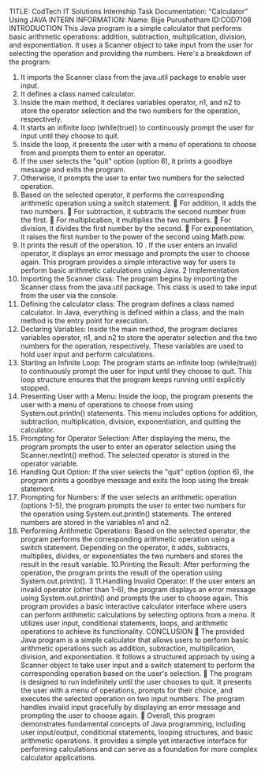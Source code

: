 TITLE: CodTech IT Solutions Internship 
Task Documentation: “Calculator” 
Using JAVA
INTERN INFORMATION: 
Name: Bijje Purushotham
ID:COD7108
INTRODUCTION
This Java program is a simple calculator that performs basic arithmetic operations: 
addition, subtraction, multiplication, division, and exponentiation. It uses a Scanner 
object to take input from the user for selecting the operation and providing the numbers.
Here's a breakdown of the program:
1. It imports the Scanner class from the java.util package to enable user input.
2. It defines a class named calculator.
3. Inside the main method, it declares variables operator, n1, and n2 to store the 
operator selection and the two numbers for the operation, respectively.
4. It starts an infinite loop (while(true)) to continuously prompt the user for input 
until they choose to quit.
5. Inside the loop, it presents the user with a menu of operations to choose from 
and prompts them to enter an operator.
6. If the user selects the "quit" option (option 6), it prints a goodbye message and 
exits the program.
7. Otherwise, it prompts the user to enter two numbers for the selected operation.
8. Based on the selected operator, it performs the corresponding arithmetic 
operation using a switch statement.
 For addition, it adds the two numbers.
 For subtraction, it subtracts the second number from the first.
 For multiplication, it multiplies the two numbers.
 For division, it divides the first number by the second.
 For exponentiation, it raises the first number to the power of the second using 
Math.pow.
9. It prints the result of the operation.
10 . If the user enters an invalid operator, it displays an error message and prompts 
the user to choose again.
This program provides a simple interactive way for users to perform basic arithmetic 
calculations using Java.
2
Implementation
1. Importing the Scanner class: The program begins by importing the Scanner 
class from the java.util package. This class is used to take input from the 
user via the console.
2. Defining the calculator class: The program defines a class named 
calculator. In Java, everything is defined within a class, and the main 
method is the entry point for execution.
3. Declaring Variables: Inside the main method, the program declares 
variables operator, n1, and n2 to store the operator selection and the two 
numbers for the operation, respectively. These variables are used to hold 
user input and perform calculations.
4. Starting an Infinite Loop: The program starts an infinite loop (while(true)) 
to continuously prompt the user for input until they choose to quit. This 
loop structure ensures that the program keeps running until explicitly 
stopped.
5. Presenting User with a Menu: Inside the loop, the program presents the 
user with a menu of operations to choose from using System.out.println() 
statements. This menu includes options for addition, subtraction, 
multiplication, division, exponentiation, and quitting the calculator.
6. Prompting for Operator Selection: After displaying the menu, the program 
prompts the user to enter an operator selection using the Scanner.nextInt() 
method. The selected operator is stored in the operator variable.
7. Handling Quit Option: If the user selects the "quit" option (option 6), the 
program prints a goodbye message and exits the loop using the break 
statement.
8. Prompting for Numbers: If the user selects an arithmetic operation (options 
1-5), the program prompts the user to enter two numbers for the operation 
using System.out.println() statements. The entered numbers are stored in 
the variables n1 and n2.
9. Performing Arithmetic Operations: Based on the selected operator, the 
program performs the corresponding arithmetic operation using a switch 
statement. Depending on the operator, it adds, subtracts, multiplies, 
divides, or exponentiates the two numbers and stores the result in the result 
variable.
10.Printing the Result: After performing the operation, the program prints the 
result of the operation using System.out.println().
3
11.Handling Invalid Operator: If the user enters an invalid operator (other than 
1-6), the program displays an error message using System.out.println() and 
prompts the user to choose again.
This program provides a basic interactive calculator interface where users 
can perform arithmetic calculations by selecting options from a menu. It utilizes 
user input, conditional statements, loops, and arithmetic operations to achieve 
its functionality.
CONCLUSION
 The provided Java program is a simple calculator that allows users to 
perform basic arithmetic operations such as addition, subtraction, 
multiplication, division, and exponentiation. It follows a structured 
approach by using a Scanner object to take user input and a switch 
statement to perform the corresponding operation based on the user's 
selection.
 The program is designed to run indefinitely until the user chooses to quit. 
It presents the user with a menu of operations, prompts for their choice, 
and executes the selected operation on two input numbers. The program 
handles invalid input gracefully by displaying an error message and 
prompting the user to choose again.
 Overall, this program demonstrates fundamental concepts of Java 
programming, including user input/output, conditional statements, looping 
structures, and basic arithmetic operations. It provides a simple yet 
interactive interface for performing calculations and can serve as a 
foundation for more complex calculator applications.
